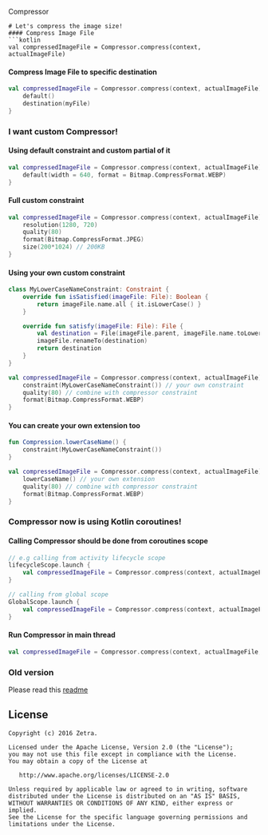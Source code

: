 Compressor

```
# Let's compress the image size!
#### Compress Image File
```kotlin
val compressedImageFile = Compressor.compress(context, actualImageFile)
```
#### Compress Image File to specific destination
```kotlin
val compressedImageFile = Compressor.compress(context, actualImageFile) {
    default()
    destination(myFile)
}
```
### I want custom Compressor!
#### Using default constraint and custom partial of it
```kotlin
val compressedImageFile = Compressor.compress(context, actualImageFile) {
    default(width = 640, format = Bitmap.CompressFormat.WEBP)
}
```
#### Full custom constraint
```kotlin
val compressedImageFile = Compressor.compress(context, actualImageFile) {
    resolution(1280, 720)
    quality(80)
    format(Bitmap.CompressFormat.JPEG)
    size(200*1024) // 200KB
}
```
#### Using your own custom constraint
```kotlin
class MyLowerCaseNameConstraint: Constraint {
    override fun isSatisfied(imageFile: File): Boolean {
        return imageFile.name.all { it.isLowerCase() }
    }

    override fun satisfy(imageFile: File): File {
        val destination = File(imageFile.parent, imageFile.name.toLowerCase())
        imageFile.renameTo(destination)
        return destination
    }
}

val compressedImageFile = Compressor.compress(context, actualImageFile) {
    constraint(MyLowerCaseNameConstraint()) // your own constraint
    quality(80) // combine with compressor constraint
    format(Bitmap.CompressFormat.WEBP)
}
```
#### You can create your own extension too
```kotlin
fun Compression.lowerCaseName() {
    constraint(MyLowerCaseNameConstraint())
}

val compressedImageFile = Compressor.compress(context, actualImageFile) {
    lowerCaseName() // your own extension
    quality(80) // combine with compressor constraint
    format(Bitmap.CompressFormat.WEBP)
}
```

### Compressor now is using Kotlin coroutines!
#### Calling Compressor should be done from coroutines scope
```kotlin
// e.g calling from activity lifecycle scope
lifecycleScope.launch {
    val compressedImageFile = Compressor.compress(context, actualImageFile)
}

// calling from global scope
GlobalScope.launch {
    val compressedImageFile = Compressor.compress(context, actualImageFile)
}
```
#### Run Compressor in main thread
```kotlin
val compressedImageFile = Compressor.compress(context, actualImageFile, Dispatchers.Main)
```

### Old version
Please read this [readme](https://github.com/zetbaitsu/Compressor/blob/master/README_v2.md)

License
-------
    Copyright (c) 2016 Zetra.
    
    Licensed under the Apache License, Version 2.0 (the "License");
    you may not use this file except in compliance with the License.
    You may obtain a copy of the License at

       http://www.apache.org/licenses/LICENSE-2.0

    Unless required by applicable law or agreed to in writing, software
    distributed under the License is distributed on an "AS IS" BASIS,
    WITHOUT WARRANTIES OR CONDITIONS OF ANY KIND, either express or implied.
    See the License for the specific language governing permissions and
    limitations under the License.
